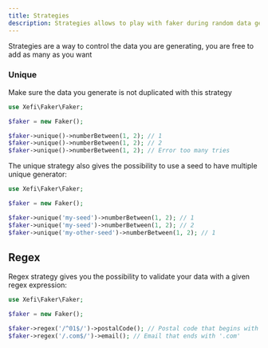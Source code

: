 ```yaml
---
title: Strategies
description: Strategies allows to play with faker during random data generation
---
```


Strategies are a way to control the data you are generating, you are free to add as many as you want

### Unique

Make sure the data you generate is not duplicated with this strategy

```php
use Xefi\Faker\Faker;

$faker = new Faker();

$faker->unique()->numberBetween(1, 2); // 1
$faker->unique()->numberBetween(1, 2); // 2
$faker->unique()->numberBetween(1, 2); // Error too many tries
```

The unique strategy also gives the possibility to use a seed to have multiple unique generator:

```php
use Xefi\Faker\Faker;

$faker = new Faker();

$faker->unique('my-seed')->numberBetween(1, 2); // 1
$faker->unique('my-seed')->numberBetween(1, 2); // 2
$faker->unique('my-other-seed')->numberBetween(1, 2); // 1
```

## Regex

Regex strategy gives you the possibility to validate your data with a given regex expression:

```php
use Xefi\Faker\Faker;

$faker = new Faker();

$faker->regex('/^01$/')->postalCode(); // Postal code that begins with '01'
$faker->regex('/.com$/')->email(); // Email that ends with '.com'
```
